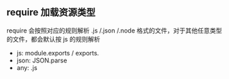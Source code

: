 ## require 加载资源类型

require 会按照对应的规则解析 .js /.json /.node 格式的文件，对于其他任意类型的文件，都会默认按 js 的规则解析

- js: module.exports / exports.
- json: JSON.parse
- any: .js